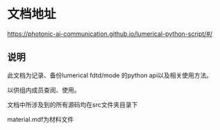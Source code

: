 # 文档地址

https://photonic-ai-communication.github.io/lumerical-python-script/#/


## 说明

此文档为记录、备份lumerical fdtd/mode 的python api以及相关使用方法。

以供组内成员查阅、使用。

文档中所涉及到的所有源码均在src文件夹目录下

material.mdf为材料文件